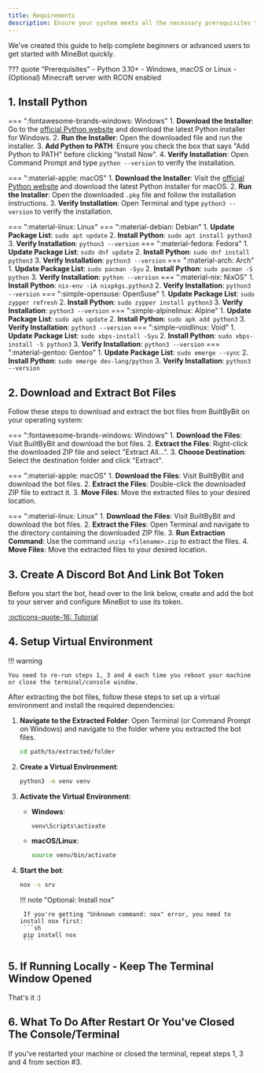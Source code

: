 ```yaml
---
title: Requirements
description: Ensure your system meets all the necessary prerequisites to run MineBot smoothly.
---
```


We've created this guide to help complete beginners or advanced users to get started with MineBot quickly.

??? quote "Prerequisites"
    - Python 3.10+
    - Windows, macOS or Linux
    - (Optional) Minecraft server with RCON enabled

## 1. Install Python

=== ":fontawesome-brands-windows: Windows"
    1. **Download the Installer**: Go to the [official Python website](https://www.python.org/downloads/windows/) and download the latest Python installer for Windows.
    2. **Run the Installer**: Open the downloaded file and run the installer.
    3. **Add Python to PATH**: Ensure you check the box that says "Add Python to PATH" before clicking "Install Now".
    4. **Verify Installation**: Open Command Prompt and type `python --version` to verify the installation.

=== ":material-apple: macOS"
    1. **Download the Installer**: Visit the [official Python website](https://www.python.org/downloads/macos/) and download the latest Python installer for macOS.
    2. **Run the Installer**: Open the downloaded `.pkg` file and follow the installation instructions.
    3. **Verify Installation**: Open Terminal and type `python3 --version` to verify the installation.

=== ":material-linux: Linux"
    === ":material-debian: Debian"
        1. **Update Package List**: `sudo apt update`
        2. **Install Python**: `sudo apt install python3`
        3. **Verify Installation**: `python3 --version`
    === ":material-fedora: Fedora"
        1. **Update Package List**: `sudo dnf update`
        2. **Install Python**: `sudo dnf install python3`
        3. **Verify Installation**: `python3 --version`
    === ":material-arch: Arch"
        1. **Update Package List**: `sudo pacman -Syu`
        2. **Install Python**: `sudo pacman -S python`
        3. **Verify Installation**: `python --version`
    === ":material-nix: NixOS"
        1. **Install Python**: `nix-env -iA nixpkgs.python3`
        2. **Verify Installation**: `python3 --version`
    === ":simple-opensuse: OpenSuse"
        1. **Update Package List**: `sudo zypper refresh`
        2. **Install Python**: `sudo zypper install python3`
        3. **Verify Installation**: `python3 --version`
    === ":simple-alpinelinux: Alpine"
        1. **Update Package List**: `sudo apk update`
        2. **Install Python**: `sudo apk add python3`
        3. **Verify Installation**: `python3 --version`
    === ":simple-voidlinux: Void"
        1. **Update Package List**: `sudo xbps-install -Syu`
        2. **Install Python**: `sudo xbps-install -S python3`
        3. **Verify Installation**: `python3 --version`
    === ":material-gentoo: Gentoo"
        1. **Update Package List**: `sudo emerge --sync`
        2. **Install Python**: `sudo emerge dev-lang/python`
        3. **Verify Installation**: `python3 --version`


## 2. Download and Extract Bot Files

Follow these steps to download and extract the bot files from BuiltByBit on your operating system:

=== ":fontawesome-brands-windows: Windows"
    1. **Download the Files**: Visit BuiltByBit and download the bot files.
    2. **Extract the Files**: Right-click the downloaded ZIP file and select "Extract All...".
    3. **Choose Destination**: Select the destination folder and click "Extract".

=== ":material-apple: macOS"
    1. **Download the Files**: Visit BuiltByBit and download the bot files.
    2. **Extract the Files**: Double-click the downloaded ZIP file to extract it.
    3. **Move Files**: Move the extracted files to your desired location.

=== ":material-linux: Linux"
    1. **Download the Files**: Visit BuiltByBit and download the bot files.
    2. **Extract the Files**: Open Terminal and navigate to the directory containing the downloaded ZIP file.
    3. **Run Extraction Command**: Use the command `unzip <filename>.zip` to extract the files.
    4. **Move Files**: Move the extracted files to your desired location.

## 3. Create A Discord Bot And Link Bot Token

Before you start the bot, head over to the link below, create and add the bot to your server and configure MineBot to use its token.

[:octicons-quote-16: Tutorial](./setup_and_run.md)

## 4. Setup Virtual Environment

!!! warning

    You need to re-run steps 1, 3 and 4 each time you reboot your machine or close the terminal/console window.

After extracting the bot files, follow these steps to set up a virtual environment and install the required dependencies:

1. **Navigate to the Extracted Folder**: Open Terminal (or Command Prompt on Windows) and navigate to the folder where you extracted the bot files.
    ```sh
    cd path/to/extracted/folder
    ```
2. **Create a Virtual Environment**:
    ```sh
    python3 -m venv venv
    ```
3. **Activate the Virtual Environment**:
    - **Windows**:
        ```sh
        venv\Scripts\activate
        ```
    - **macOS/Linux**:
        ```sh
        source venv/bin/activate
        ```

4. **Start the bot**:
    ```sh
    nox -s srv
    ```

    !!! note "Optional: Install nox"

        If you're getting "Unknown command: nox" error, you need to install nox first:
        ```sh
        pip install nox
        ```

## 5. If Running Locally - Keep The Terminal Window Opened

That's it :)

## 6. What To Do After Restart Or You've Closed The Console/Terminal

If you've restarted your machine or closed the terminal, repeat steps 1, 3 and 4 from section #3.